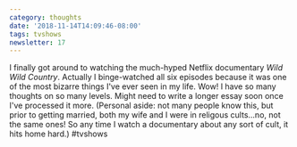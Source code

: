 ```yaml
---
category: thoughts
date: '2018-11-14T14:09:46-08:00'
tags: tvshows
newsletter: 17
---
```


I finally got around to watching the much-hyped Netflix documentary _Wild Wild Country_. Actually I binge-watched all six episodes because it was one of the most bizarre things I've ever seen in my life. Wow! I have so many thoughts on so many levels. Might need to write a longer essay soon once I've processed it more. (Personal aside: not many people know this, but prior to getting married, both my wife and I were in religous cults…no, not the same ones! So any time I watch a documentary about any sort of cult, it hits home hard.) #tvshows